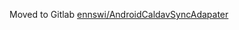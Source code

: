 Moved to Gitlab [ennswi/AndroidCaldavSyncAdapater](https://gitlab.com/ennswi/AndroidCaldavSyncAdapater.git)
